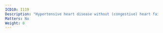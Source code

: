 ```yaml
---
ICD10: I119
Description: "Hypertensive heart disease without (congestive) heart failure"
Matters: No
Weight: 0
---
```

